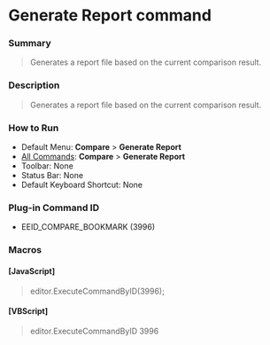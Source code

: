 # Generate Report command

### Summary

> Generates a report file based on the current comparison result.

### Description

> Generates a report file based on the current comparison result.

### How to Run

- Default Menu: **Compare** \> **Generate Report**
- [All Commands](../tools/all_commands): **Compare** \> **Generate Report**
- Toolbar: None
- Status Bar: None
- Default Keyboard Shortcut: None

### Plug-in Command ID

- EEID\_COMPARE\_BOOKMARK (3996)

### Macros

#### \[JavaScript\]

> editor.ExecuteCommandByID(3996);

#### \[VBScript\]

> editor.ExecuteCommandByID 3996
